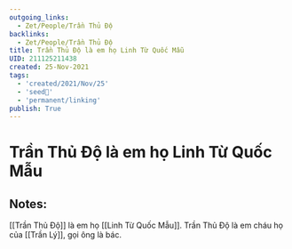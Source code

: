```yaml
---
outgoing_links:
  - Zet/People/Trần Thủ Độ
backlinks:
  - Zet/People/Trần Thủ Độ
title: Trần Thủ Độ là em họ Linh Từ Quốc Mẫu
UID: 211125211438
created: 25-Nov-2021
tags:
  - 'created/2021/Nov/25'
  - 'seed🥜'
  - 'permanent/linking'
publish: True
---
```

# Trần Thủ Độ là em họ Linh Từ Quốc Mẫu

## Notes:
[[Trần Thủ Độ]] là em họ [[Linh Từ Quốc Mẫu]]. Trần Thủ Độ là em cháu họ của [[Trần Lý]], gọi ông là bác.

